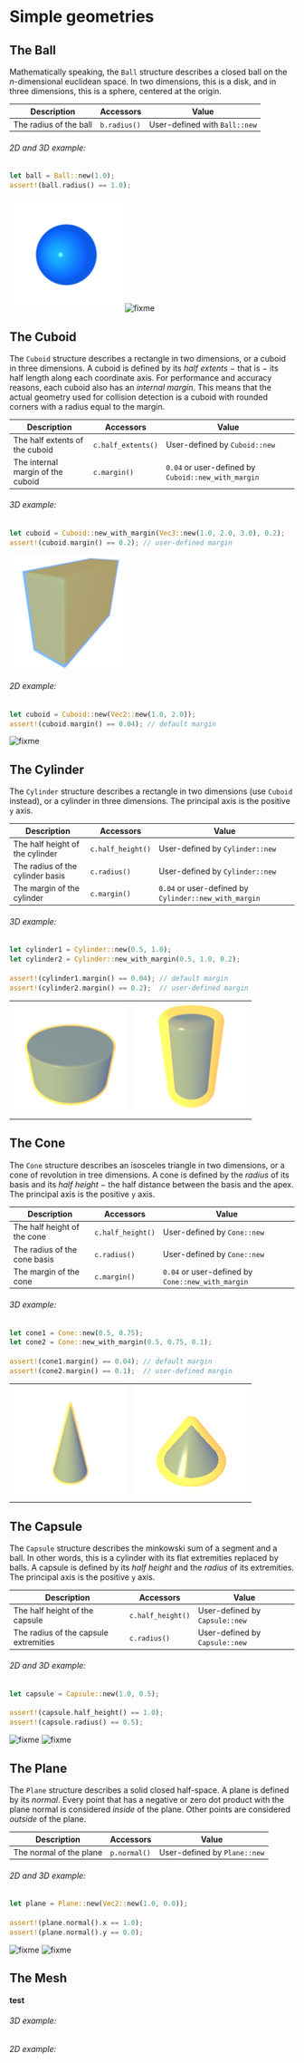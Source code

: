 # Simple geometries

## The Ball
Mathematically speaking, the `Ball` structure describes a closed ball on the
_n_-dimensional euclidean space. In two dimensions, this is a disk, and in
three dimensions, this is a sphere, centered at the origin.


| Description | Accessors | Value |
| --          | --       | --    |
| The radius of the ball | `b.radius()` | User-defined with `Ball::new` |

###### 2D and 3D example:

```rust
let ball = Ball::new(1.0);
assert!(ball.radius() == 1.0);
```

![3d ball](../img/ball3d.png) ![fixme](ball3d)


## The Cuboid
The `Cuboid` structure describes a rectangle in two dimensions, or a cuboid in
three dimensions. A cuboid is defined by its _half extents_ − that is − its
half length along each coordinate axis. For performance and accuracy reasons,
each cuboid also has an _internal margin_. This means that the actual geometry
used for collision detection is a cuboid with rounded corners with a radius
equal to the margin.

| Description | Accessors | Value |
| --          | --        | --    |
| The half extents of the cuboid | `c.half_extents()` | User-defined by `Cuboid::new` |
| The internal margin of the cuboid | `c.margin()` | `0.04` or user-defined by `Cuboid::new_with_margin` |

###### 3D example:
```rust
let cuboid = Cuboid::new_with_margin(Vec3::new(1.0, 2.0, 3.0), 0.2);
assert!(cuboid.margin() == 0.2); // user-defined margin

```

 ![3d cuboid](../img/cuboid3d.png)

###### 2D example:
```rust
let cuboid = Cuboid::new(Vec2::new(1.0, 2.0));
assert!(cuboid.margin() == 0.04); // default margin
```

![fixme](cuboid2d)


## The Cylinder
The `Cylinder` structure describes a rectangle in two dimensions (use `Cuboid`
instead), or a cylinder in three dimensions. The principal axis is the positive
`y` axis.


| Description | Accessors | Value |
| --          | --       | --    |
| The half height of the cylinder | `c.half_height()` | User-defined by `Cylinder::new` |
| The radius of the cylinder basis | `c.radius()` | User-defined by `Cylinder::new` |
| The margin of the cylinder | `c.margin()` | `0.04` or user-defined by `Cylinder::new_with_margin` |

###### 3D example:
```rust
let cylinder1 = Cylinder::new(0.5, 1.0);
let cylinder2 = Cylinder::new_with_margin(0.5, 1.0, 0.2);

assert!(cylinder1.margin() == 0.04); // default margin
assert!(cylinder2.margin() == 0.2);  // user-defined margin
```

<table cellspacing="0" cellpadding="0" align="center" style="border:none;outline:none;">
<tr style="border:none;outline:none;">
<td style="border:none;outline:none;"><img src="../img/cylinder3d.png" title="margin = 0.04" alt="margin = 0.04" /></td>
<td style="border:none;outline:none;"><img src="../img/cylinder3d_margin.png" title="margin = 0.2" alt="margin = 0.2" /></td>
</tr>
</table>


## The Cone
The `Cone` structure describes an isosceles triangle in two dimensions, or a
cone of revolution in tree dimensions. A cone is defined by the _radius_ of its
basis and its _half height_ − the half distance between the basis and the apex.
The principal axis is the positive `y` axis.

| Description | Accessors | Value |
| --          | --       | --    |
| The half height of the cone | `c.half_height()` | User-defined by `Cone::new` |
| The radius of the cone basis | `c.radius()`     | User-defined by `Cone::new` |
| The margin of the cone | `c.margin()`           | `0.04` or user-defined by `Cone::new_with_margin` |

###### 3D example:
```rust
let cone1 = Cone::new(0.5, 0.75);
let cone2 = Cone::new_with_margin(0.5, 0.75, 0.1);

assert!(cone1.margin() == 0.04); // default margin
assert!(cone2.margin() == 0.1);  // user-defined margin
```

<table cellspacing="0" cellpadding="0" align="center" style="border:none;outline:none;">
<tr style="border:none;outline:none;">
<td style="border:none;outline:none;"><img src="../img/cone3d.png" title="margin = 0.04" alt="margin = 0.04" /></td>
<td style="border:none;outline:none;"><img src="../img/cone3d_margin.png" title="margin = 0.2" alt="margin = 0.2" /></td>
</tr>
</table>

## The Capsule
The `Capsule` structure describes the minkowski sum of a segment and a ball. In
other words, this is a cylinder with its flat extremities replaced by balls. A
capsule is defined by its _half height_ and the _radius_ of its extremities.
The principal axis is the positive `y` axis.

| Description | Accessors | Value |
| --          | --        | --    |
| The half height of the capsule | `c.half_height()` | User-defined by `Capsule::new` |
| The radius of the capsule extremities | `c.radius()` | User-defined by `Capsule::new` |

###### 2D and 3D example:
```rust
let capsule = Capsule::new(1.0, 0.5);

assert!(capsule.half_height() == 1.0);
assert!(capsule.radius() == 0.5);
```

![fixme](capsule2d) ![fixme](capsule3d)

## The Plane
The `Plane` structure describes a solid closed half-space. A plane is defined
by its _normal_. Every point that has a negative or zero dot product with the
plane normal is considered _inside_ of the plane. Other points are considered
_outside_ of the plane.

| Description | Accessors | Value |
| --          | --        | --    |
| The normal of the plane | `p.normal()` | User-defined by `Plane::new` |

###### 2D and 3D example:
```rust
let plane = Plane::new(Vec2::new(1.0, 0.0));

assert!(plane.normal().x == 1.0);
assert!(plane.normal().y == 0.0);
```

![fixme](plane2d) ![fixme](plane3d)


## The Mesh

<b> test </b>

###### 3D example:

###### 2D example:
